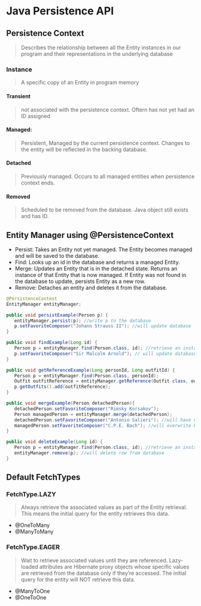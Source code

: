 # Java Persistence API 

## Persistence Context 
> Describes the relationship between all the Entity instances in our program and their representations in the underlying database

### Instance
> A specific copy of an Entity in program memory

#### Transient
> not associated with the persistence context. Oftern has not yet had an ID assigned

#### Managed: 
> Persistent, Managed by the current persistence context. Changes to the entity will be reflected in the backing database.

#### Detached
> Previously managed. Occurs to all managed entities when persistence context ends.

#### Removed
> Scheduled to be removed from the database. Java object still exists and has ID. 

## Entity Manager using @PersistenceContext
- Persist: Takes an Entity not yet managed. The Entity becomes managed and will be saved to the database.
- Find: Looks up an id in the database and returns a managed Entity.
- Merge: Updates an Entity that is in the detached state. Returns an instance of that Entity that is now managed. If Entity was not found in the database to update, persists Entity as a new row.
- Remove: Detaches an entity and deletes it from the database.

```java
@PersistenceContext
EntityManager entityManager;

public void persistExample(Person p) {
   entityManager.persist(p); //write p to the database
   p.setFavoriteComposer("Johann Strauss II"); //will update database
}

public void findExample(Long id) {
   Person p = entityManager.find(Person.class, id); //retrieve an instance by its key
   p.setFavoriteComposer("Sir Malcolm Arnold"); // will update database
}

public void getReferenceExample(Long personId, Long outfitId) {
   Person p = entityManager.find(Person.class, personId);
   Outfit outfitReference = entityManager.getReference(Outfit.class, outfitId);
   p.getOutfits().add(outfitReference);
}

public void mergeExample(Person detachedPerson){
   detachedPerson.setFavoriteComposer("Rimsky Korsakov");
   Person managedPerson = entityManager.merge(detachedPerson);
   detachedPerson.setFavoriteComposer("Antonio Salieri"); //will have no effect on database
   managedPerson.setFavoriteComposer("C.P.E. Bach"); //will overwrite Korsakov
}

public void deleteExample(Long id) {
   Person p = entityManager.find(Person.class, id); //retrieve an instance by its key
   entityManager.remove(p); //will delete row from database
}
```

## Default FetchTypes
### FetchType.LAZY
> Always retrieve the associated values as part of the Entity retrieval. This means the initial query for the entity retrieves this data.
   - @OneToMany
   - @ManyToMany
### FetchType.EAGER
> Wait to retrieve associated values until they are referenced. Lazy-loaded attributes are Hibernate proxy objects whose specific values are retrieved from the database only if they’re accessed. The initial query for the entity will NOT retrieve this data.
   - @ManyToOne
   - @OneToOne
  

